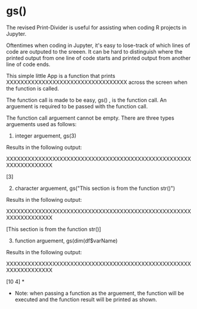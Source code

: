 # gs()

The revised Print-Divider is useful for assisting when coding R projects in Jupyter.

Oftentimes when coding in Jupyter, it's easy to lose-track of which lines of code are outputed to the sreeen.  It can be hard to distinguish where the printed output from one line of code starts and printed output from another line of code ends.  


This simple little App is a function that prints  XXXXXXXXXXXXXXXXXXXXXXXXXXXXXXXXXX across the screen when the function is called.

The function call is made to be easy, gs() , is the function call.  An arguement is required to be passed with the function call.

The function call arguement cannot be empty.  There are three types arguements used as follows:



1) integer arguement,  gs(3)

Results in the following output:

XXXXXXXXXXXXXXXXXXXXXXXXXXXXXXXXXXXXXXXXXXXXXXXXXXXXXXXXXXXXXXXXX

[3]



2) character arguement, gs("This section is from the function str()")

Results in the following output:

XXXXXXXXXXXXXXXXXXXXXXXXXXXXXXXXXXXXXXXXXXXXXXXXXXXXXXXXXXXXXXXXX

[This section is from the function str()]



3) function arguement, gs(dim(df$varName) 

Results in the following output:

XXXXXXXXXXXXXXXXXXXXXXXXXXXXXXXXXXXXXXXXXXXXXXXXXXXXXXXXXXXXXXXXX

[10 4]  *


* Note: when passing a function as the arguement, the function will be executed and the function result will be printed as shown.
